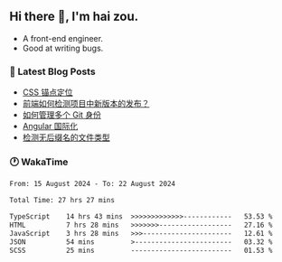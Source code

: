 ## Hi there 👋, I'm hai zou.

- A front-end engineer.
- Good at writing bugs.

### 📖 Latest Blog Posts
<!-- BLOG-POST-LIST:START -->
- [CSS 锚点定位](https://blog.izou.top/css/anchor-position/)
- [前端如何检测项目中新版本的发布？](https://blog.izou.top/angular/version-update/)
- [如何管理多个 Git 身份](https://blog.izou.top/git/multi-git-identity/)
- [Angular 国际化](https://blog.izou.top/angular/i18n/)
- [检测无后缀名的文件类型](https://blog.izou.top/js/filetype-check/)
<!-- BLOG-POST-LIST:END -->

### 🕐 WakaTime
<!--START_SECTION:waka-->

```txt
From: 15 August 2024 - To: 22 August 2024

Total Time: 27 hrs 27 mins

TypeScript    14 hrs 43 mins  >>>>>>>>>>>>>------------   53.53 %
HTML          7 hrs 28 mins   >>>>>>>------------------   27.16 %
JavaScript    3 hrs 28 mins   >>>----------------------   12.61 %
JSON          54 mins         >------------------------   03.32 %
SCSS          25 mins         -------------------------   01.53 %
```

<!--END_SECTION:waka-->
